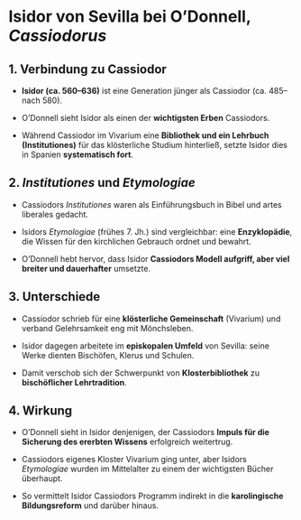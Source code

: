 # Isidor von Sevilla bei O’Donnell, _Cassiodorus_

## 1. Verbindung zu Cassiodor

- **Isidor (ca. 560–636)** ist eine Generation jünger als Cassiodor (ca. 485–nach 580).
    
- O’Donnell sieht Isidor als einen der **wichtigsten Erben** Cassiodors.
    
- Während Cassiodor im Vivarium eine **Bibliothek und ein Lehrbuch (Institutiones)** für das klösterliche Studium hinterließ, setzte Isidor dies in Spanien **systematisch fort**.
    

## 2. _Institutiones_ und _Etymologiae_

- Cassiodors _Institutiones_ waren als Einführungsbuch in Bibel und artes liberales gedacht.
    
- Isidors _Etymologiae_ (frühes 7. Jh.) sind vergleichbar: eine **Enzyklopädie**, die Wissen für den kirchlichen Gebrauch ordnet und bewahrt.
    
- O’Donnell hebt hervor, dass Isidor **Cassiodors Modell aufgriff, aber viel breiter und dauerhafter** umsetzte.
    

## 3. Unterschiede

- Cassiodor schrieb für eine **klösterliche Gemeinschaft** (Vivarium) und verband Gelehrsamkeit eng mit Mönchsleben.
    
- Isidor dagegen arbeitete im **episkopalen Umfeld** von Sevilla: seine Werke dienten Bischöfen, Klerus und Schulen.
    
- Damit verschob sich der Schwerpunkt von **Klosterbibliothek** zu **bischöflicher Lehrtradition**.
    

## 4. Wirkung

- O’Donnell sieht in Isidor denjenigen, der Cassiodors **Impuls für die Sicherung des ererbten Wissens** erfolgreich weitertrug.
    
- Cassiodors eigenes Kloster Vivarium ging unter, aber Isidors _Etymologiae_ wurden im Mittelalter zu einem der wichtigsten Bücher überhaupt.
    
- So vermittelt Isidor Cassiodors Programm indirekt in die **karolingische Bildungsreform** und darüber hinaus.